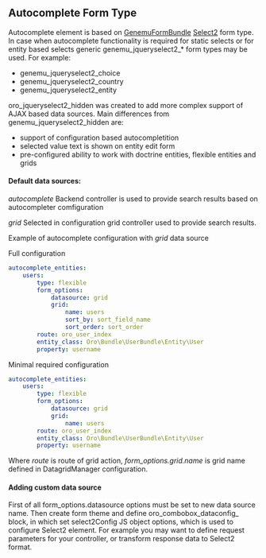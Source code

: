 Autocomplete Form Type
----------------------

Autocomplete element is based on [GenemuFormBundle](https://github.com/genemu/GenemuFormBundle) [Select2](http://ivaynberg.github.io/select2/)
form type. In case when autocomplete functionality is required for static selects
or for entity based selects generic genemu_jqueryselect2_* form types may be used. For example:

- genemu_jqueryselect2_choice
- genemu_jqueryselect2_country
- genemu_jqueryselect2_entity

oro_jqueryselect2_hidden was created to add more complex support of AJAX based data sources.
Main differences from genemu_jqueryselect2_hidden are:

- support of configuration based autocompletition
- selected value text is shown on entity edit form
- pre-configured ability to work with doctrine entities, flexible entities and grids

#### Default data sources:

*autocomplete*
Backend controller is used to provide search results based on autocompleter comfiguration

*grid*
Selected in configuration grid controller used to provide search results.

Example of autocomplete configuration with *grid* data source

Full configuration

```yaml
autocomplete_entities:
    users:
        type: flexible
        form_options:
            datasource: grid
            grid:
                name: users
                sort_by: sort_field_name
                sort_order: sort_order
        route: oro_user_index
        entity_class: Oro\Bundle\UserBundle\Entity\User
        property: username
```

Minimal required configuration

```yaml
autocomplete_entities:
    users:
        type: flexible
        form_options:
            datasource: grid
            grid:
                name: users
        route: oro_user_index
        entity_class: Oro\Bundle\UserBundle\Entity\User
        property: username
```

Where *route* is route of grid action, *form_options.grid.name* is grid name defined in DatagridManager configuration.

#### Adding custom data source
First of all form_options.datasource options must be set to new data source name. Then create form theme and define oro_combobox_dataconfig_<datasource>
block, in which set select2Config JS object options, which is used to configure Select2 element.
For example you may want to define request parameters for your controller, or transform response data to Select2 format.
